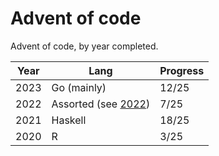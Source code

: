 # Advent of code

Advent of code, by year completed.

| Year | Lang | Progress |
| --- | --- | --- |
| 2023 | Go (mainly) | 12/25 |
| 2022 | Assorted (see [2022](/2022)) | 7/25 |
| 2021 | Haskell | 18/25 | 
| 2020 | R | 3/25 | 


